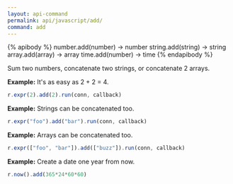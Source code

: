 ```yaml
---
layout: api-command 
permalink: api/javascript/add/
command: add
---
```


{% apibody %}
number.add(number) → number
string.add(string) → string
array.add(array) → array
time.add(number) → time
{% endapibody %}

Sum two numbers, concatenate two strings, or concatenate 2 arrays.

__Example:__ It's as easy as 2 + 2 = 4.

```js
r.expr(2).add(2).run(conn, callback)
```

__Example:__ Strings can be concatenated too.

```js
r.expr("foo").add("bar").run(conn, callback)
```


__Example:__ Arrays can be concatenated too.

```js
r.expr(["foo", "bar"]).add(["buzz"]).run(conn, callback)
```


__Example:__ Create a date one year from now.

```js
r.now().add(365*24*60*60)
```

